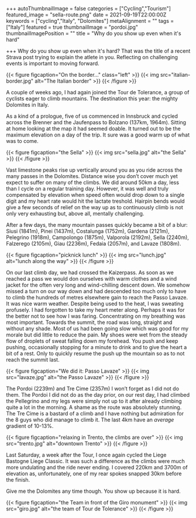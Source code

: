 +++
autoThumbnailImage = false
categories = ["Cycling","Tourism"]
featured_image = "sella-route.png"
date = 2021-09-19T22:00:00Z
keywords = ["cycling","Italy", "Dolomites"]
metaAlignment = ""
tags = ["Italy"]
featured = true
thumbnailImage = "pordoi.jpg"
thumbnailImagePosition = ""
title = "Why do you show up even when it's hard"

+++
Why do you show up even when it's hard? That was the title of a recent Strava post trying to explain the atlete in you. Reflecting on challenging events is important to moving forward.

{{< figure figcaption="On the border..." class="left" >}}
	{{< img src="italian-border.jpg"   alt="The Italian border" >}}
{{< /figure >}}

A couple of weeks ago, I had again joined the Tour de Tolerance, a group of cyclists eager to climb mountains. The destination this year: the mighty Dolomites in Italy.

As a kind of a prologue, five of us commenced in Innsbruck and cycled across the Brenner and the Jaufenpass to Bolzano (137km, 1964m). Sitting at home looking at the map it had seemed doable. It turned out to be the maximum elevation on a day of the trip. It sure was a good warm up of what was to come.

{{< figure figcaption="the Sella" >}}
	{{< img src="sella.jpg" alt="the Sella" >}}
{{< /figure >}}

Vast limestone peaks rise up vertically around you as you ride across the many passes in the Dolomites. Distance wise you don’t cover much yet expect to suffer on many of the climbs. We did around 50km a day, less than I cycle on a regular training day. However, it was well and truly compensated by elevation when speed often would drop down to a single digit and my heart rate would hit the lactate treshold. Hairpin bends would give a few seconds of relief on the way up as to continuously climb is not only very exhausting but, above all, mentally challenging.

After a few days, the many mountain passes quickly became a bit of a blur: Siusi (1841m), Pinei (1437m), Costalunga (1752m), Gardena (2121m), Pelegrino (1918m), Campolongo (1875m), Valporola (2192m), Sella (2240m), Falzerego (2105m), Giau (2236m), Fedaia (2057m), and Lavaze (1808m). 

{{< figure figcaption="picknick lunch" >}}
	{{< img src="lunch.jpg" alt="lunch along the way" >}}
{{< /figure >}}

On our last climb day, we had crossed the Kaizerpass. As soon as we reached a pass we would don ourselves with warm clothes and a wind jacket for the often very long and wind-chilling descent down. We somehow missed a turn on our way down and had descended too much only to have to climb the hundreds of metres elsewhere gain to reach the Passo Lavaze. It was nice warm weather. Despite being used to the heat, I was sweating profusely. I had forgotten to take my heart meter along. Perhaps it was for the better not to see how I was faring. Concentrating on my breathing was most important. Towards the summit, the road was long, straight and without any shade. Most of us had been going slow which was good for my morale but did little to reduce the pain. My shoes were wet from the steady flow of droplets of sweat falling down my forehead. You push and keep pushing, occasionally stopping for a minute to drink and to give the heart a bit of a rest. Only to quickly resume the push up the mountain so as to not reach the summit last.

{{< figure figcaption="We did it: Passo Lavaze" >}}
	{{< img src="lavaze.jpg" alt="the Passo Lavaze" >}}
{{< /figure >}}

The Pordoi (2239m) and Tre Cime (2357m) I won’t forget as I did not do them. The Pordoi I did not do as the day prior, on our rest day, I had climbed the Pellegrino and my legs were simply not up to it after already climbing quite a lot in the morning. A shame as the route was absolutely stunning. The Tre Cime is a bastard of a climb and I have nothing but admiration for the 8 guys who did manage to climb it. The last 4km have an *average* gradient of 10-13%. 

{{< figure figcaption="relaxing in Trento, the climbs are over" >}}
	{{< img src="trento.jpg" alt="downtown Trento" >}}
{{< /figure >}}

Last Saturday, a week after the Tour, I once again cycled the Liege Bastogne Liege Classic. It was such a difference as the climbs were much more undulating and the ride never ending. I covered 220km and 3700m of elevation as, unfortunately, one of my rear spokes snapped 30km before the finish.

Give me the Dolomites any time though. You show up because it is hard.

{{< figure figcaption="the Team in front of the Giro monument" >}}
	{{< img src="giro.jpg" alt="the team of Tour de Tolerance" >}}
{{< /figure >}}